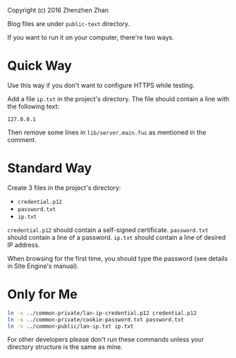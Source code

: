 Copyright (c) 2016 Zhenzhen Zhan

Blog files are under `public-text` directory.

If you want to run it on your computer, there're two ways.

# Quick Way

Use this way if you don't want to configure HTTPS while testing.

Add a file `ip.txt` in the project's directory. The file should contain a line with the following text:

```
127.0.0.1
```

Then remove some lines in `lib/server.main.fus` as mentioned in the comment.

# Standard Way

Create 3 files in the project's directory:

- `credential.p12`
- `password.txt`
- `ip.txt`


`credential.p12` should contain a self-signed certificate. `password.txt` should contain a line of a password. `ip.txt` should contain a line of desired IP address.

When browsing for the first time, you should type the password (see details in Site Engine's manual).

# Only for Me

```bash
ln -s ../common-private/lan-ip-credential.p12 credential.p12
ln -s ../common-private/cookie-password.txt password.txt
ln -s ../common-public/lan-ip.txt ip.txt
```

For other developers please don't run these commands unless your directory structure is the same as mine.
